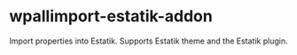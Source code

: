 # wpallimport-estatik-addon
Import properties into Estatik. Supports Estatik theme and the Estatik plugin.
